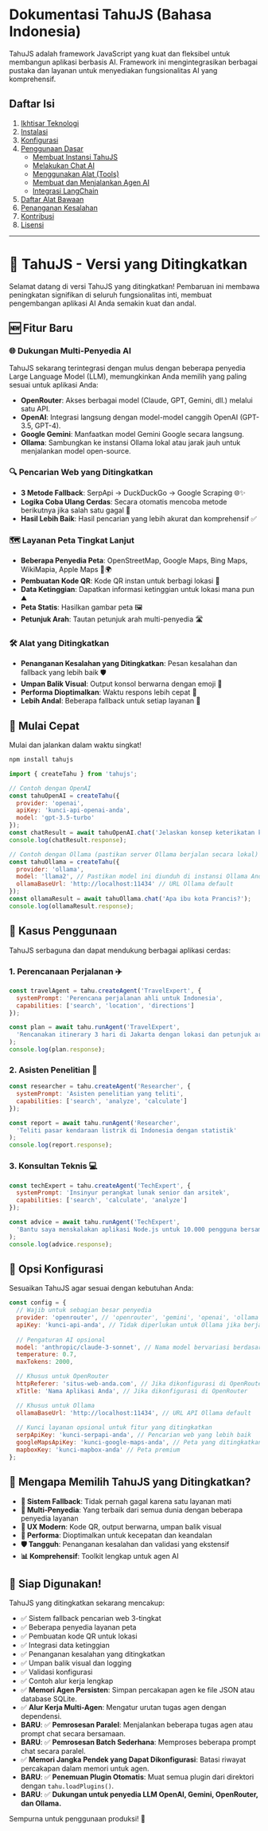 # Dokumentasi TahuJS (Bahasa Indonesia)

TahuJS adalah framework JavaScript yang kuat dan fleksibel untuk membangun aplikasi berbasis AI. Framework ini mengintegrasikan berbagai pustaka dan layanan untuk menyediakan fungsionalitas AI yang komprehensif.

## Daftar Isi

1.  [Ikhtisar Teknologi](#1-ikhtisar-teknologi)
2.  [Instalasi](#2-instalasi)
3.  [Konfigurasi](#3-konfigurasi)
4.  [Penggunaan Dasar](#4-penggunaan-dasar)
    *   [Membuat Instansi TahuJS](#membuat-instansi-tahujs)
    *   [Melakukan Chat AI](#melakukan-chat-ai)
    *   [Menggunakan Alat (Tools)](#menggunakan-alat-tools)
    *   [Membuat dan Menjalankan Agen AI](#membuat-dan-menjalankan-agen-ai)
    *   [Integrasi LangChain](#integrasi-langchain)
5.  [Daftar Alat Bawaan](#5-daftar-alat-bawaan)
6.  [Penanganan Kesalahan](#6-penanganan-kesalahan)
7.  [Kontribusi](#7-kontribusi)
8.  [Lisensi](#8-lisensi)

---

# 🥘 TahuJS - Versi yang Ditingkatkan

Selamat datang di versi TahuJS yang ditingkatkan! Pembaruan ini membawa peningkatan signifikan di seluruh fungsionalitas inti, membuat pengembangan aplikasi AI Anda semakin kuat dan andal.

## 🆕 Fitur Baru

### 🌐 Dukungan Multi-Penyedia AI
TahuJS sekarang terintegrasi dengan mulus dengan beberapa penyedia Large Language Model (LLM), memungkinkan Anda memilih yang paling sesuai untuk aplikasi Anda:
-   **OpenRouter**: Akses berbagai model (Claude, GPT, Gemini, dll.) melalui satu API.
-   **OpenAI**: Integrasi langsung dengan model-model canggih OpenAI (GPT-3.5, GPT-4).
-   **Google Gemini**: Manfaatkan model Gemini Google secara langsung.
-   **Ollama**: Sambungkan ke instansi Ollama lokal atau jarak jauh untuk menjalankan model open-source.

### 🔍 Pencarian Web yang Ditingkatkan
-   **3 Metode Fallback**: SerpApi → DuckDuckGo → Google Scraping 🌐✨
-   **Logika Coba Ulang Cerdas**: Secara otomatis mencoba metode berikutnya jika salah satu gagal 🔄
-   **Hasil Lebih Baik**: Hasil pencarian yang lebih akurat dan komprehensif ✅

### 🗺️ Layanan Peta Tingkat Lanjut
-   **Beberapa Penyedia Peta**: OpenStreetMap, Google Maps, Bing Maps, WikiMapia, Apple Maps 📍🌍
-   **Pembuatan Kode QR**: Kode QR instan untuk berbagi lokasi 📱
-   **Data Ketinggian**: Dapatkan informasi ketinggian untuk lokasi mana pun ⛰️
-   **Peta Statis**: Hasilkan gambar peta 🖼️
-   **Petunjuk Arah**: Tautan petunjuk arah multi-penyedia 🛣️

### 🛠️ Alat yang Ditingkatkan
-   **Penanganan Kesalahan yang Ditingkatkan**: Pesan kesalahan dan fallback yang lebih baik 🛡️
-   **Umpan Balik Visual**: Output konsol berwarna dengan emoji 🎨
-   **Performa Dioptimalkan**: Waktu respons lebih cepat 🚀
-   **Lebih Andal**: Beberapa fallback untuk setiap layanan 💪

## 🚀 Mulai Cepat

Mulai dan jalankan dalam waktu singkat!

```bash
npm install tahujs
```

```javascript
import { createTahu } from 'tahujs';

// Contoh dengan OpenAI
const tahuOpenAI = createTahu({
  provider: 'openai',
  apiKey: 'kunci-api-openai-anda',
  model: 'gpt-3.5-turbo'
});
const chatResult = await tahuOpenAI.chat('Jelaskan konsep keterikatan kuantum secara sederhana.');
console.log(chatResult.response);

// Contoh dengan Ollama (pastikan server Ollama berjalan secara lokal)
const tahuOllama = createTahu({
  provider: 'ollama',
  model: 'llama2', // Pastikan model ini diunduh di instansi Ollama Anda
  ollamaBaseUrl: 'http://localhost:11434' // URL Ollama default
});
const ollamaResult = await tahuOllama.chat('Apa ibu kota Prancis?');
console.log(ollamaResult.response);
```

## 🎯 Kasus Penggunaan

TahuJS serbaguna dan dapat mendukung berbagai aplikasi cerdas:

### 1. Perencanaan Perjalanan ✈️
```javascript
const travelAgent = tahu.createAgent('TravelExpert', {
  systemPrompt: 'Perencana perjalanan ahli untuk Indonesia',
  capabilities: ['search', 'location', 'directions']
});

const plan = await tahu.runAgent('TravelExpert', 
  'Rencanakan itinerary 3 hari di Jakarta dengan lokasi dan petunjuk arah yang tepat'
);
console.log(plan.response);
```

### 2. Asisten Penelitian 🔬
```javascript
const researcher = tahu.createAgent('Researcher', {
  systemPrompt: 'Asisten penelitian yang teliti',
  capabilities: ['search', 'analyze', 'calculate']
});

const report = await tahu.runAgent('Researcher', 
  'Teliti pasar kendaraan listrik di Indonesia dengan statistik'
);
console.log(report.response);
```

### 3. Konsultan Teknis 💻
```javascript
const techExpert = tahu.createAgent('TechExpert', {
  systemPrompt: 'Insinyur perangkat lunak senior dan arsitek',
  capabilities: ['search', 'calculate', 'analyze']
});

const advice = await tahu.runAgent('TechExpert', 
  'Bantu saya menskalakan aplikasi Node.js untuk 10.000 pengguna bersamaan'
);
console.log(advice.response);
```

## 🔧 Opsi Konfigurasi

Sesuaikan TahuJS agar sesuai dengan kebutuhan Anda:

```javascript
const config = {
  // Wajib untuk sebagian besar penyedia
  provider: 'openrouter', // 'openrouter', 'gemini', 'openai', 'ollama'
  apiKey: 'kunci-api-anda', // Tidak diperlukan untuk Ollama jika berjalan secara lokal tanpa otentikasi
  
  // Pengaturan AI opsional
  model: 'anthropic/claude-3-sonnet', // Nama model bervariasi berdasarkan penyedia
  temperature: 0.7,
  maxTokens: 2000,

  // Khusus untuk OpenRouter
  httpReferer: 'situs-web-anda.com', // Jika dikonfigurasi di OpenRouter
  xTitle: 'Nama Aplikasi Anda', // Jika dikonfigurasi di OpenRouter

  // Khusus untuk Ollama
  ollamaBaseUrl: 'http://localhost:11434', // URL API Ollama default
  
  // Kunci layanan opsional untuk fitur yang ditingkatkan
  serpApiKey: 'kunci-serpapi-anda', // Pencarian web yang lebih baik
  googleMapsApiKey: 'kunci-google-maps-anda', // Peta yang ditingkatkan
  mapboxKey: 'kunci-mapbox-anda' // Peta premium
};
```

## 🌟 Mengapa Memilih TahuJS yang Ditingkatkan?

-   **🔄 Sistem Fallback**: Tidak pernah gagal karena satu layanan mati
-   **🎯 Multi-Penyedia**: Yang terbaik dari semua dunia dengan beberapa penyedia layanan
-   **📱 UX Modern**: Kode QR, output berwarna, umpan balik visual
-   **🚀 Performa**: Dioptimalkan untuk kecepatan dan keandalan
-   **🛡️ Tangguh**: Penanganan kesalahan dan validasi yang ekstensif
-   **📊 Komprehensif**: Toolkit lengkap untuk agen AI

## 🎉 Siap Digunakan!

TahuJS yang ditingkatkan sekarang mencakup:
-   ✅ Sistem fallback pencarian web 3-tingkat
-   ✅ Beberapa penyedia layanan peta
-   ✅ Pembuatan kode QR untuk lokasi
-   ✅ Integrasi data ketinggian
-   ✅ Penanganan kesalahan yang ditingkatkan
-   ✅ Umpan balik visual dan logging
-   ✅ Validasi konfigurasi
-   ✅ Contoh alur kerja lengkap
-   ✅ **Memori Agen Persisten**: Simpan percakapan agen ke file JSON atau database SQLite.
-   ✅ **Alur Kerja Multi-Agen**: Mengatur urutan tugas agen dengan dependensi.
-   **BARU**: ✅ **Pemrosesan Paralel**: Menjalankan beberapa tugas agen atau prompt chat secara bersamaan.
-   **BARU**: ✅ **Pemrosesan Batch Sederhana**: Memproses beberapa prompt chat secara paralel.
-   ✅ **Memori Jangka Pendek yang Dapat Dikonfigurasi**: Batasi riwayat percakapan dalam memori untuk agen.
-   **BARU**: ✅ **Penemuan Plugin Otomatis**: Muat semua plugin dari direktori dengan `tahu.loadPlugins()`.
-   **BARU**: ✅ **Dukungan untuk penyedia LLM OpenAI, Gemini, OpenRouter, dan Ollama.**

Sempurna untuk penggunaan produksi! 🚀